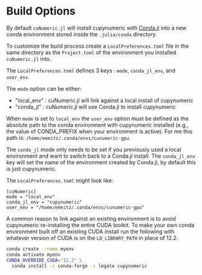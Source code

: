 # Build Options

By default `cuNumeric.jl` will install cupynumeric with [Conda.jl](https://github.com/JuliaPy/Conda.jl) into a new conda environment stored inside the `.julia/conda` directory.

To customize the build process create a `LocalPreferences.toml` file in the same directory as the `Project.toml` of the environment you installed `cuNumeric.jl` into.

 The `LocalPreferences.toml` defines 3 keys : `mode`, `conda_jl_env`,  and `user_env`.

The `mode` option can be either: 
- "local_env" : cuNumeric.jl will link against a local install of cupynumeric
- "conda_jl" : cuNumeric.jl will use Conda.jl to install cupynumeric

When `mode` is set to `local_env` the `user_env` option must be defined as the absolute path to the conda environment with cupynumeric installed (e.g., the value of CONDA_PREFIX when your environment is active). For me this path is: `/home/emeitz/.conda/envs/cunumeric-gpu`.

The `conda_jl` mode only needs to be set if you previously used a local environment and want to switch back to a Conda.jl install. The `conda_jl_env` key will set the name of the environment created by Conda.jl, by default this is just cupynumeric.

The `LocalPreferences.toml` might look like:

```
[cuNumeric]
mode = "local_env"
conda_jl_env = "cupynumeric"
user_env = "/home/emeitz/.conda/envs/cunumeric-gpu"
```

A common reason to link against an existing environment is to avoid cupynumeric re-installing the entire CUDA toolkit. To make your own conda environment built off an existing CUDA install run the following with whatever version of CUDA is on the `LD_LIBRARY_PATH` in place of 12.2.

```bash 
conda create --name myenv 
conda activate myenv
CONDA_OVERRIDE_CUDA="12.2" \
  conda install -c conda-forge -c legate cupynumeric
```




